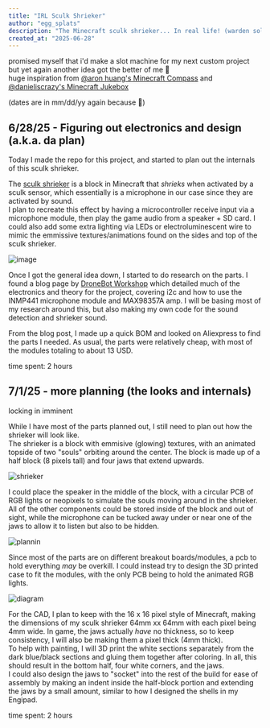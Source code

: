 ```yaml
---
title: "IRL Sculk Shrieker"
author: "egg_splats"
description: "The Minecraft sculk shrieker... In real life! (warden sold seperately)"
created_at: "2025-06-28"
---
```


promised myself that i'd make a slot machine for my next custom project but yet again another idea got the better of me 🥀 <br/>
huge inspiration from [@aron huang's Minecraft Compass](https://hackclub.slack.com/archives/C08S22XRYMU/p1750910065012999) and [@danieliscrazy's Minecraft Jukebox](https://hackclub.slack.com/archives/C08S22XRYMU/p1750910065012999) <br/>

(dates are in mm/dd/yy again because 🦅)

## 6/28/25 - Figuring out electronics and design (a.k.a. da plan)
Today I made the repo for this project, and started to plan out the internals of this sculk shrieker. <br/>

The [sculk shrieker](https://minecraft.wiki/w/Sculk_Shrieker) is a block in Minecraft that *shrieks* when activated by a sculk sensor, which essentially is a microphone in our case since they are activated by sound. <br/>
I plan to recreate this effect by having a microcontroller receive input via a microphone module, then play the game audio from a speaker + SD card. I could also add some extra lighting via LEDs or electroluminescent wire to mimic the emmissive textures/animations found on the sides and top of the sculk shrieker. <br/>

![image](https://github.com/user-attachments/assets/04f94c4d-943a-4017-892e-98b933ef33b3)

Once I got the general idea down, I started to do research on the parts. I found a blog page by [DroneBot Workshop](https://dronebotworkshop.com/esp32-i2s/) which detailed much of the electronics and theory for the project, covering i2c and how to use the INMP441 microphone module and MAX98357A amp. I will be basing most of my research around this, but also making my own code for the sound detection and shrieker sound. <br/>

From the blog post, I made up a quick BOM and looked on Aliexpress to find the parts I needed. As usual, the parts were relatively cheap, with most of the modules totaling to about 13 USD. <br/>

time spent: 2 hours

## 7/1/25 - more planning (the looks and internals)
locking in imminent <br/>

While I have most of the parts planned out, I still need to plan out how the shrieker will look like. <br/>
The shrieker is a block with emmisive (glowing) textures, with an animated topside of two "souls" orbiting around the center. The block is made up of a half block (8 pixels tall) and four jaws that extend upwards. <br/>

![shrieker](https://github.com/user-attachments/assets/9508c61b-a115-4367-9f56-786c3e763c72)

I could place the speaker in the middle of the block, with a circular PCB of RGB lights or neopixels to simulate the souls moving around in the shrieker. All of the other components could be stored inside of the block and out of sight, while the microphone can be tucked away under or near one of the jaws to allow it to listen but also to be hidden.

![plannin](https://github.com/user-attachments/assets/3c7bc64b-b689-4cce-92a1-25c75315e4db)

Since most of the parts are on different breakout boards/modules, a pcb to hold everything *may* be overkill. I could instead try to design the 3D printed case to fit the modules, with the only PCB being to hold the animated RGB lights. <br/>

![diagram](https://github.com/user-attachments/assets/151638f6-ba67-4c54-9d3c-84ffa42fc750)

For the CAD, I plan to keep with the 16 x 16 pixel style of Minecraft, making the dimensions of my sculk shrieker 64mm xx 64mm with each pixel being 4mm wide. In game, the jaws actually *have* no thickness, so to keep consistency, I will also be making them a pixel thick (4mm thick). <br/>
To help with painting, I will 3D print the white sections separately from the dark blue/black sections and gluing them together after coloring. In all, this should result in the bottom half, four white corners, and the jaws. <br/>
I could also design the jaws to "socket" into the rest of the build for ease of assembly by making an indent inside the half-block portion and extending the jaws by a small amount, similar to how I designed the shells in my Engipad. <br/>

time spent: 2 hours <br/>





